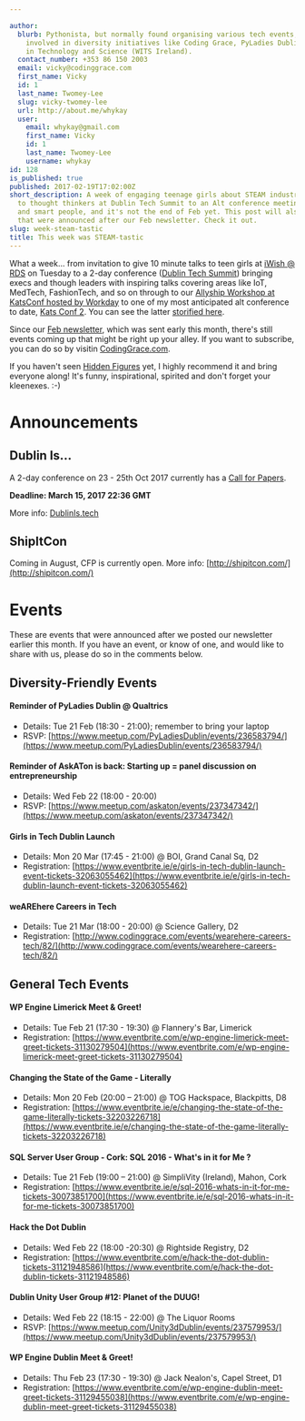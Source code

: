 ```yaml
---

author:
  blurb: Pythonista, but normally found organising various tech events, and now heavily
    involved in diversity initiatives like Coding Grace, PyLadies Dublin, and Women
    in Technology and Science (WITS Ireland).
  contact_number: +353 86 150 2003
  email: vicky@codinggrace.com
  first_name: Vicky
  id: 1
  last_name: Twomey-Lee
  slug: vicky-twomey-lee
  url: http://about.me/whykay
  user:
    email: whykay@gmail.com
    first_name: Vicky
    id: 1
    last_name: Twomey-Lee
    username: whykay
id: 128
is_published: true
published: 2017-02-19T17:02:00Z
short_description: A week of engaging teenage girls about STEAM industry at iWish
  to thought thinkers at Dublin Tech Summit to an Alt conference meeting so many inspiring
  and smart people, and it's not the end of Feb yet. This post will also include events
  that were announced after our Feb newsletter. Check it out.
slug: week-steam-tastic
title: This week was STEAM-tastic
---
```


What a week... from invitation to give 10 minute talks to teen girls at [iWish @ RDS](http://www.iwish.ie/sessions-dublin/) on Tuesday to a 2-day conference ([Dublin Tech Summit](http://dublintechsummit.com/)) bringing execs and though leaders with inspiring talks covering areas like IoT, MedTech, FashionTech, and so on through to our [Allyship Workshop at KatsConf hosted by Workday](http://www.codinggrace.com/events/allyship-workshop-kats-conf/80/) to one of my most anticipated alt conference to date, [Kats Conf 2](http://www.katsconf.com/). You can see the latter [storified here](https://storify.com/whykay/kats-conf-2).

Since our [Feb newsletter](http://eepurl.com/czApl9), which was sent early this month, there's still events coming up that might be right up your alley. If you want to subscribe, you can do so by visitin [CodingGrace.com](http://www.codinggrace.com/).

If you haven't seen [Hidden Figures](https://twitter.com/HiddenFigures) yet, I highly recommend it and bring everyone along! It's funny, inspirational, spirited and don't forget your kleenexes. :-)

# Announcements
## Dublin Is...
A 2-day conference on 23 - 25th Oct 2017 currently has a [Call for Papers](http://www.dublinis.tech/call-for-papers). 

**Deadline: March 15, 2017 22:36 GMT**

More info: [DublinIs.tech](http://www.dublinis.tech/)

## ShipItCon
Coming in August, CFP is currently open. More info: [http://shipitcon.com/](http://shipitcon.com/)

# Events
These are events that were announced after we posted our newsletter earlier this month. If you have an event, or know of one, and would like to share with us, please do so in the comments below. 
## Diversity-Friendly Events
#### Reminder of PyLadies Dublin @ Qualtrics
* Details: Tue 21 Feb (18:30 - 21:00); remember to bring your laptop
* RSVP: [https://www.meetup.com/PyLadiesDublin/events/236583794/](https://www.meetup.com/PyLadiesDublin/events/236583794/)

#### Reminder of AskATon is back: Starting up = panel discussion on entrepreneurship
* Details: Wed Feb 22 (18:00 - 20:00)
* RSVP: [https://www.meetup.com/askaton/events/237347342/](https://www.meetup.com/askaton/events/237347342/)

#### Girls in Tech Dublin Launch
* Details: Mon 20 Mar (17:45 - 21:00) @ BOI, Grand Canal Sq, D2
* Registration: [https://www.eventbrite.ie/e/girls-in-tech-dublin-launch-event-tickets-32063055462](https://www.eventbrite.ie/e/girls-in-tech-dublin-launch-event-tickets-32063055462)

#### weAREhere Careers in Tech
* Details: Tue 21 Mar (18:00 - 20:00) @ Science Gallery, D2
* Registration: [http://www.codinggrace.com/events/wearehere-careers-tech/82/](http://www.codinggrace.com/events/wearehere-careers-tech/82/)

## General Tech Events

#### WP Engine Limerick Meet & Greet!
* Details: Tue Feb 21 (17:30 - 19:30) @ Flannery's Bar, Limerick
* Registration: [https://www.eventbrite.com/e/wp-engine-limerick-meet-greet-tickets-31130279504](https://www.eventbrite.com/e/wp-engine-limerick-meet-greet-tickets-31130279504)


#### Changing the State of the Game - Literally
* Details: Mon 20 Feb (20:00 – 21:00) @ TOG Hackspace, Blackpitts, D8
* Registration: [https://www.eventbrite.ie/e/changing-the-state-of-the-game-literally-tickets-32203226718](https://www.eventbrite.ie/e/changing-the-state-of-the-game-literally-tickets-32203226718)


#### SQL Server User Group - Cork: SQL 2016 - What's in it for Me ?
* Details: Tue 21 Feb (19:00 – 21:00) @ SimpliVity (Ireland), Mahon, Cork
* Registration: [https://www.eventbrite.ie/e/sql-2016-whats-in-it-for-me-tickets-30073851700](https://www.eventbrite.ie/e/sql-2016-whats-in-it-for-me-tickets-30073851700)

#### Hack the Dot Dublin
* Details: Wed Feb 22 (18:00 -20:30) @ Rightside Registry, D2
* Registration: [https://www.eventbrite.com/e/hack-the-dot-dublin-tickets-31121948586](https://www.eventbrite.com/e/hack-the-dot-dublin-tickets-31121948586)

#### Dublin Unity User Group #12: Planet of the DUUG!
* Details: Wed Feb 22 (18:15 - 22:00) @ The Liquor Rooms
* RSVP: [https://www.meetup.com/Unity3dDublin/events/237579953/](https://www.meetup.com/Unity3dDublin/events/237579953/)

#### WP Engine Dublin Meet & Greet!
* Details: Thu Feb 23 (17:30 - 19:30) @ Jack Nealon's, Capel Street, D1
* Registration: [https://www.eventbrite.com/e/wp-engine-dublin-meet-greet-tickets-31129455038](https://www.eventbrite.com/e/wp-engine-dublin-meet-greet-tickets-31129455038)


